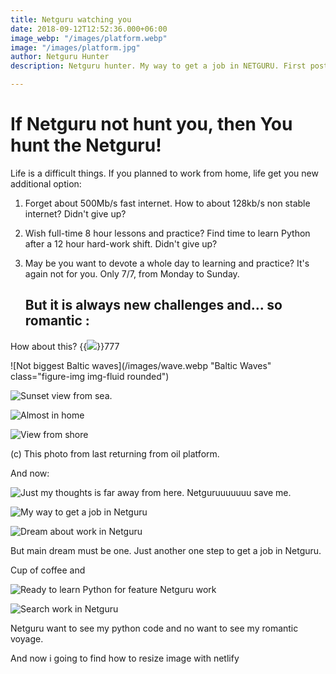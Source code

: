 ```yaml
---
title: Netguru watching you
date: 2018-09-12T12:52:36.000+06:00
image_webp: "/images/platform.webp"
image: "/images/platform.jpg"
author: Netguru Hunter
description: Netguru hunter. My way to get a job in NETGURU. First post.

---
```

# If Netguru not hunt you, then You hunt the Netguru!

Life is a difficult things. If you planned to work from home, life get you new additional option:

1. Forget about 500Mb/s fast internet. How to about 128kb/s non stable internet? Didn't give up?
2. Wish full-time 8 hour lessons and practice? Find time to learn Python after a 12 hour hard-work shift. Didn't give up?
3. May be you want to devote a whole day to learning and practice? It's again not for  you. Only 7/7, from Monday to Sunday.

   ## But it is always new challenges and... so romantic :


How about this?
{{<img src="/images/wave.webp" class=".img-fluid. max-width: 500px;">}}777
 

![Not biggest Baltic waves](/images/wave.webp "Baltic Waves" class="figure-img img-fluid rounded")

![Sunset view from sea.](/images/sunset_panorama.webp "Sunset")

![Almost in home](/images/sunset_wlad.webp "Sunset in port")

![View from shore](/images/wladyslawowo.webp "Twilight port")

(c) This photo from last returning from oil platform.

And now:

![Just my thoughts is far away from here. Netguruuuuuuu save me.](/images/basket.webp "Escape from reality")

![My way to get a job in Netguru](/images/simple-equipment.webp "Just simple equipment for non-Netguru work")

![Dream about work in Netguru](/images/tanker.jpg "Dream about work in Netguru")

But main dream must be one.
Just another one step to get a job in Netguru.

Cup of coffee and

![Ready to learn Python for feature Netguru work](/images/uptodate.webp "System up to date for netguru hunter")

![Search work in Netguru](/images/pycharm.webp "Work for Netguru portfolio with Pycharm")

Netguru want to see my python code and no want to see my romantic voyage.

And now i going to find how to resize image with netlify